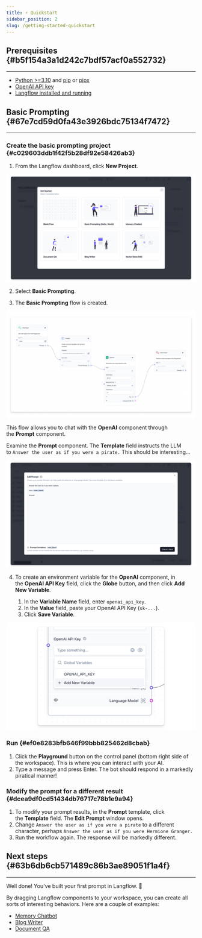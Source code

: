 ```yaml
---
title: ⚡️ Quickstart
sidebar_position: 2
slug: /getting-started-quickstart
---
```




## Prerequisites {#b5f154a3a1d242c7bdf57acf0a552732}


---

- [Python &gt;=3.10](https://www.python.org/downloads/release/python-3100/) and [pip](https://pypi.org/project/pip/) or [pipx](https://pipx.pypa.io/stable/installation/)
- [OpenAI API key](https://platform.openai.com/)
- [Langflow installed and running](/getting-started-installation)

## Basic Prompting {#67e7cd59d0fa43e3926bdc75134f7472}


---


### Create the basic prompting project {#c029603ddb1f42f5b28df92e58426ab3}


1. From the Langflow dashboard, click **New Project**. 


![](./1835734464.png)


2. Select **Basic Prompting**.


3. The **Basic Prompting** flow is created.


![](./487525520.png)


This flow allows you to chat with the **OpenAI** component through the **Prompt** component. 


Examine the **Prompt** component. The **Template** field instructs the LLM to `Answer the user as if you were a pirate.` This should be interesting...


![](./690736575.png)


4. To create an environment variable for the **OpenAI** component, in the **OpenAI API Key** field, click the **Globe** button, and then click **Add New Variable**.

	1. In the **Variable Name** field, enter `openai_api_key`.
	2. In the **Value** field, paste your OpenAI API Key (`sk-...`).
	3. Click **Save Variable**.

![](./1390293355.png)


### Run {#ef0e8283bfb646f99bbb825462d8cbab}

1. Click the **Playground** button on the control panel (bottom right side of the workspace). This is where you can interact with your AI.
2. Type a message and press Enter. The bot should respond in a markedly piratical manner!

### Modify the prompt for a different result {#dcea9df0cd51434db76717c78b1e9a94}

1. To modify your prompt results, in the **Prompt** template, click the **Template** field. The **Edit Prompt** window opens.
2. Change `Answer the user as if you were a pirate` to a different character, perhaps `Answer the user as if you were Hermione Granger.`
3. Run the workflow again. The response will be markedly different.

## Next steps {#63b6db6cb571489c86b3ae89051f1a4f}


---


Well done! You've built your first prompt in Langflow. 🎉


By dragging Langflow components to your workspace, you can create all sorts of interesting behaviors. Here are a couple of examples:

- [Memory Chatbot](https://docs.langflow.org/starter-projects-memory-chatbot)
- [Blog Writer](https://docs.langflow.org/starter-projects-blog-writer)
- [Document QA](https://docs.langflow.org/starter-projects-document-qa)

